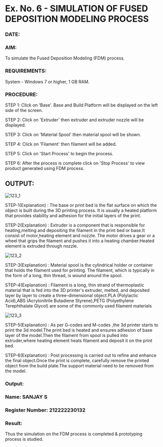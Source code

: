 # Ex. No. 6 - SIMULATION OF FUSED DEPOSITION MODELING PROCESS

### DATE: 
### AIM:
 To simulate the Fused Deposition Modeling (FDM) process.

### REQUIREMENTS:
 System - Windows 7 or higher, 1 GB RAM.

### PROCEDURE:
 STEP 1: Click on 'Base'. Base and Build Platform will be displayed on the left side of the screen.
 
 STEP 2: Click on 'Extruder' then extruder and extruder nozzle will be displayed.
 
 STEP 3: Click on 'Material Spool' then material spool will be shown.
 
 STEP 4: Click on 'Filament' then filament will be added.
 
 STEP 5: Click on 'Start Process' to begin the process.
 
 STEP 6: After the process is complete click on 'Stop Process' to view product generated using FDM process.

## OUTPUT:
![123_1](https://github.com/Sellakumar1987/Ex.-No---6.-SIMULATION-OF-FUSED-DEPOSITION-MODELING-PROCESS/assets/113594316/998a5e1b-4fea-4f03-a323-dd49973513a7)

STEP-1(Explanation) : The base or print bed is the flat surface on which the object is built during the 3D printing process. It is usually a heated platform that provides stability and adhesion for the initial layers of the print.
<br>

STEP-2(Explanation) : Extruder is a component that is responsible for heating,melting and depositing the filament in the print bed or base.It consist of motor,heating element and nozzle. The motor drives a gear or a wheel that grips the filament and pushes it into a heating chamber.Heated element is extruded through nozzle.
<br>

![123_2](https://github.com/Sellakumar1987/Ex.-No---6.-SIMULATION-OF-FUSED-DEPOSITION-MODELING-PROCESS/assets/113594316/92d9d5de-1d13-43b2-a354-c3429e38d50b)

STEP-3(Explanation) : Material spool is the cylindrical holder or container that holds the filament used for printing. The filament, which is typically in the form of a long, thin thread, is wound around the spool.
<br>

STEP-4(Explanation) : Filament is a long, thin strand of thermoplastic material that is fed into the 3D printer's extruder, melted, and deposited layer by layer to create a three-dimensional object.PLA (Polylactic Acid),ABS (Acrylonitrile Butadiene Styrene),PETG (Polyethylene Terephthalate Glycol) are some of the commonly used filament materials

![123_3](https://github.com/Sellakumar1987/Ex.-No---6.-SIMULATION-OF-FUSED-DEPOSITION-MODELING-PROCESS/assets/113594316/e05c97f8-b035-4e4d-86e8-f91a73aa95a8)

STEP-5(Explanation) :
As per G-codes and M-codes ,the 3d printer starts to print the 3d model.The print bed is heated and ensures adhesion of base layer of the model.Then the filament from spool is pulled into extruder,where heating element heats filament and deposit it on the print bed.
<br>

STEP-6(Explanation) :
Post processing is carried out to refine and enhance the final object.Once the print is complete, carefully remove the printed object from the build plate.The support material need to be removed from the model.
### Output:

### Name: SANJAY S
### Register Number: 212222230132

### Result:
 Thus the simulation on the FDM process is completed & prototyping process is studied.
